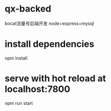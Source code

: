 # qx-backed
bocat流量号后端开发 node+express+mysql
# install dependencies
npm install

# serve with hot reload at localhost:7800
npm run start
